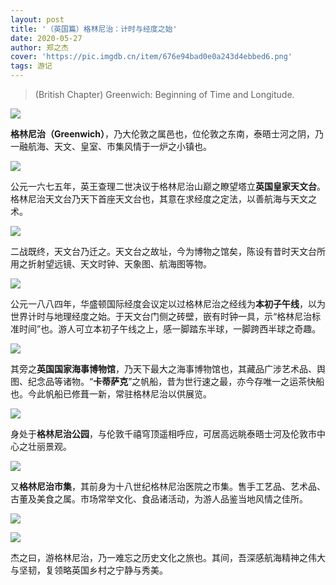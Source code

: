 ```yaml
---
layout: post
title: '（英国篇）格林尼治：计时与经度之始'
date: 2020-05-27
author: 郑之杰
cover: 'https://pic.imgdb.cn/item/676e94bad0e0a243d4ebbed6.png'
tags: 游记
---
```


> (British Chapter) Greenwich: Beginning of Time and Longitude.

![](https://pic.imgdb.cn/item/676e94bad0e0a243d4ebbed6.png)

**格林尼治（Greenwich）**，乃大伦敦之属邑也，位伦敦之东南，泰晤士河之阴，乃一融航海、天文、皇室、市集风情于一炉之小镇也。

![](https://pic.imgdb.cn/item/669d12f0d9c307b7e9e093ed.jpg)

公元一六七五年，英王查理二世决议于格林尼治山巅之瞭望塔立**英国皇家天文台**。格林尼治天文台乃天下首座天文台也，其意在求经度之定法，以善航海与天文之术。

![](https://pic.imgdb.cn/item/669d10f8d9c307b7e9ded1bf.png)

二战既终，天文台乃迁之。天文台之故址，今为博物之馆矣，陈设有昔时天文台所用之折射望远镜、天文时钟、天象图、航海图等物。

![](https://pic.imgdb.cn/item/669d124dd9c307b7e9dffa31.png)

公元一八八四年，华盛顿国际经度会议定以过格林尼治之经线为**本初子午线**，以为世界计时与地理经度之始。于天文台门侧之砖壁，嵌有时钟一具，示“格林尼治标准时间”也。游人可立本初子午线之上，感一脚踏东半球，一脚跨西半球之奇趣。

![](https://pic.imgdb.cn/item/669d0ec8d9c307b7e9dc8103.png)

其旁之**英国国家海事博物馆**，乃天下最大之海事博物馆也，其藏品广涉艺术品、舆图、纪念品等诸物。“**卡蒂萨克**”之帆船，昔为世行速之最，亦今存唯一之运茶快船也。今此帆船已修葺一新，常驻格林尼治以供展览。

![](https://pic.imgdb.cn/item/669d1857d9c307b7e9e6c94b.png)

身处于**格林尼治公园**，与伦敦千禧穹顶遥相呼应，可居高远眺泰晤士河及伦敦市中心之壮丽景观。

![](https://pic.imgdb.cn/item/669d12c8d9c307b7e9e070da.jpg)


又**格林尼治市集**，其前身为十八世纪格林尼治医院之市集。售手工艺品、艺术品、古董及美食之属。市场常举文化、食品诸活动，为游人品鉴当地风情之佳所。

![](https://pic.imgdb.cn/item/669d081cd9c307b7e9d514a0.png)

![](https://pic.imgdb.cn/item/66a0db80d9c307b7e9404346.png)

杰之曰，游格林尼治，乃一难忘之历史文化之旅也。其间，吾深感航海精神之伟大与坚韧，复领略英国乡村之宁静与秀美。
